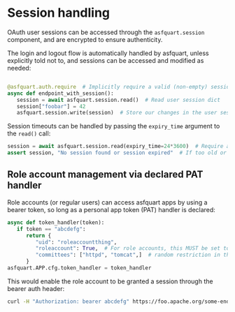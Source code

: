 # Session handling

OAuth user sessions can be accessed through the `asfquart.session` component, and are encrypted 
to ensure authenticity.

The login and logout flow is automatically handled by asfquart, unless explicitly told not to, 
and sessions can be accessed and modified as needed:

~~~python

@asfquart.auth.require  # Implicitly require a valid (non-empty) session
async def endpoint_with_session():
   session = await asfquart.session.read()  # Read user session dict
   session["foobar"] = 42
   asfquart.session.write(session)  # Store our changes in the user session
~~~

Session timeouts can be handled by passing the `expiry_time` argument to the `read()` call:

~~~python
session = await asfquart.session.read(expiry_time=24*3600)  # Require a session that has been accessed in the past 24 hours.
assert session, "No session found or session expired"  # If too old or not found, read() returns None
~~~


## Role account management via declared PAT handler
Role accounts (or regular users) can access asfquart apps by using a bearer token, so long as a personal app token (PAT) handler 
is declared:

~~~python
async def token_handler(token):
   if token == "abcdefg":
      return {
         "uid": "roleaccountthing",
         "roleaccount": True,  # For role accounts, this MUST be set to True, to distinguish from normal user PATs
         "committees": ["httpd", "tomcat",]  # random restriction in this example
      }
asfquart.APP.cfg.token_handler = token_handler
~~~

This would enable the role account to be granted a session through the bearer auth header:

~~~bash
curl -H "Authorization: bearer abcdefg" https://foo.apache.org/some-endpoint
~~~

